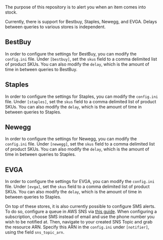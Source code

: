 The purpose of this repository is to alert you when an item comes into stock.

Currently, there is support for Bestbuy, Staples, Newegg, and EVGA. Delays between queries to various stores is independent.

## BestBuy

In order to configure the settings for BestBuy, you can modify the `config.ini` file. Under `[bestbuy]`, set the `skus` field to a comma delimited list of product SKUs. You can also modify the `delay`, which is the amount of time in between queries to BestBuy.

## Staples

In order to configure the settings for Staples, you can modify the `config.ini` file. Under `[staples]`, set the `skus` field to a comma delimited list of product SKUs. You can also modify the `delay`, which is the amount of time in between queries to Staples.

## Newegg

In order to configure the settings for Newegg, you can modify the `config.ini` file. Under `[newegg]`, set the `skus` field to a comma delimited list of product SKUs. You can also modify the `delay`, which is the amount of time in between queries to Staples.

## EVGA

In order to configure the settings for EVGA, you can modify the `config.ini` file. Under `[evga]`, set the `skus` field to a comma delimited list of product SKUs. You can also modify the `delay`, which is the amount of time in between queries to Staples.

On top of these stores, it is also currently possible to configure SMS alerts. To do so, configure a queue in AWS SNS via [this guide](https://docs.aws.amazon.com/sns/latest/dg/sns-getting-started.html). When configuring a subscription, choose SMS instead of email and use the phone number you wish to be notified at. Then, navigate to your created SNS Topic and grab the resource ARN. Specify this ARN in the `config.ini` under `[notifier]`, using the field `sns_topic_arn`.